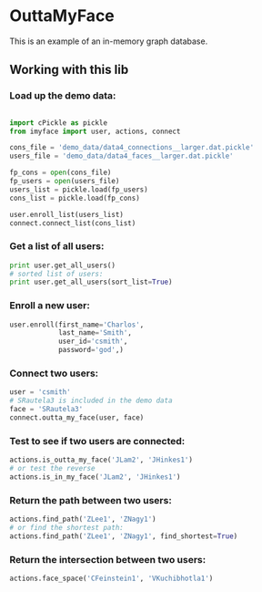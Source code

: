 OuttaMyFace
=============
This is an example of an in-memory graph database.


Working with this lib
-----------------------

### Load up the demo data:
```python

import cPickle as pickle
from imyface import user, actions, connect

cons_file = 'demo_data/data4_connections__larger.dat.pickle'
users_file = 'demo_data/data4_faces__larger.dat.pickle'

fp_cons = open(cons_file)
fp_users = open(users_file)
users_list = pickle.load(fp_users)
cons_list = pickle.load(fp_cons)

user.enroll_list(users_list)
connect.connect_list(cons_list)
```

### Get a list of all users:
```python
print user.get_all_users()
# sorted list of users:
print user.get_all_users(sort_list=True)
```

### Enroll a new user:
```python
user.enroll(first_name='Charlos',
            last_name='Smith',
            user_id='csmith',
            password='god',)
```

### Connect two users:
```python
user = 'csmith'
# SRautela3 is included in the demo data
face = 'SRautela3'
connect.outta_my_face(user, face)
```

### Test to see if two users are connected:
```python
actions.is_outta_my_face('JLam2', 'JHinkes1')
# or test the reverse
actions.is_in_my_face('JLam2', 'JHinkes1')
```

### Return the path between two users:
```python
actions.find_path('ZLee1', 'ZNagy1')
# or find the shortest path:
actions.find_path('ZLee1', 'ZNagy1', find_shortest=True)
```

### Return the intersection between two users:
```python
actions.face_space('CFeinstein1', 'VKuchibhotla1')
```

